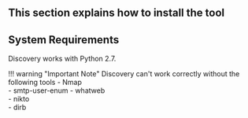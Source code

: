 This section explains how to install the tool
-----
## System Requirements
Discovery works with Python 2.7.
      
!!! warning "Important Note"
Discovery can't work correctly without the following tools
        - Nmap           
        - smtp-user-enum 
        - whatweb        
        - nikto          
        - dirb     

